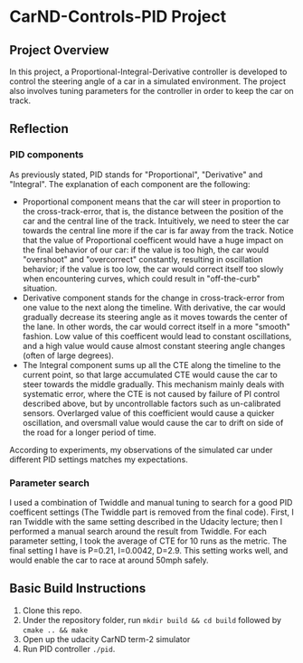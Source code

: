 # CarND-Controls-PID Project

## Project Overview
In this project, a Proportional-Integral-Derivative controller is developed to control the steering angle of a car in a simulated environment. The project also involves tuning parameters for the controller in order to keep the car on track.

## Reflection
### PID components
As previously stated, PID stands for "Proportional", "Derivative" and "Integral". The explanation of each component are the following:
* Proportional component means that the car will steer in proportion to the cross-track-error, that is, the distance between the position of the car and the central line of the track. Intuitively, we need to steer the car towards the central line more if the car is far away from the track. Notice that the value of Proportional coefficent would have a huge impact on the final behavior of our car: if the value is too high, the car would "overshoot" and "overcorrect" constantly, resulting in oscillation behavior; if the value is too low, the car would correct itself too slowly when encountering curves, which could result in "off-the-curb" situation.
* Derivative component stands for the change in cross-track-error from one value to the next along the timeline. With derivative, the car would gradually decrease its steering angle as it moves towards the center of the lane. In other words, the car would correct itself in a more "smooth" fashion. Low value of this coefficent would lead to constant oscillations, and a high value would cause almost constant steering angle changes (often of large degrees).
* The Integral component sums up all the CTE along the timeline to the current point, so that large accumulated CTE would cause the car to steer towards the middle gradually. This mechanism mainly deals with systematic error, where the CTE is not caused by failure of PI control described above, but by uncontrollable factors such as un-calibrated sensors. Overlarged value of this coefficient would cause a quicker oscillation, and oversmall value would cause the car to drift on side of the road for a longer period of time.

According to experiments, my observations of the simulated car under different PID settings matches my expectations.

### Parameter search
I used a combination of Twiddle and manual tuning to search for a good PID coefficent settings (The Twiddle part is removed from the final code). First, I ran Twiddle with the same setting described in the Udacity lecture; then I performed a manual search around the result from Twiddle. For each parameter setting, I took the average of CTE for 10 runs as the metric. The final setting I have is P=0.21, I=0.0042, D=2.9. This setting works well, and would enable the car to race at around 50mph safely. 

## Basic Build Instructions

1. Clone this repo.
2. Under the repository folder, run `mkdir build && cd build` followed by `cmake .. && make`
3. Open up the udacity CarND term-2 simulator
4. Run PID controller `./pid`. 